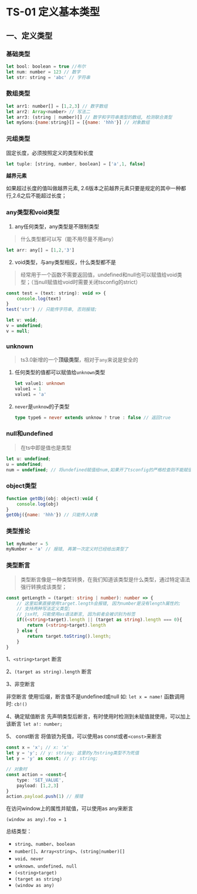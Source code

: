 # TS-01 定义基本类型

## 一、定义类型

### 基础类型

```js
let bool: boolean = true //布尔
let num: number = 123 // 数字
let str: string = 'abc' // 字符串
```

### 数组类型

```js
let arr1: number[] = [1,2,3] // 数字数组
let arr2: Array<number> // 写法二
let arr3: (string | number)[] // 数字和字符串类型的数组, 检测联合类型
let mySons:{name:string}[] = [{name: 'hhh'}] // 对象数组
```

### 元组类型   

固定长度，必须按照定义的类型和长度

```js
let tuple: [string, number, boolean] = ['a',1, false]
```

**越界元素**

如果超过长度的值叫做越界元素, 2.6版本之前越界元素只要是规定的其中一种都行,2.6之后不能超过长度；



### any类型和void类型

1. any任何类型，any类型是不限制类型

> 什么类型都可以写（能不用尽量不用any）

```js
let arr: any[] = [1,2,'3']
```

2. void类型，与any类型相反，什么类型都不是

> 经常用于一个函数不需要返回值，undefined和null也可以赋值给void类型；（当null赋值给void时需要关闭tsconfig的strict）

```js
const test = (text: string): void => {
    console.log(text)
}
test('str') // 只能传字符串, 否则报错;

let v: void;
v = undefined;
v = null;
```



### unknown

>  ts3.0新增的一个**顶级类型**，相对于`any`来说是安全的

1. 任何类型的值都可以赋值给`unknown`类型

   ```ts
   let value1: unknown
   value1 = 1
   value1 = 'a'
   ```

2. `never`是`unknow`的子类型

   ```ts
   type type6 = never extends unknow ? true : false // 返回true
   ```




### null和undefined

> 在ts中即是值也是类型

```js
let u: undefined;
u = undefined;
num = undefined; // 将undefined赋值给num,如果开了tsconfig的严格检查则不能赋值;
```



### object类型

```js
function getObj(obj: object):void {
    console.log(obj)
}
getObj({name: 'hhh'}) // 只能传入对象
```



### 类型推论

```ts
let myNumber = 5
myNumber = 'a' // 报错, 再第一次定义时已经给出类型了
```



### 类型断言

> 类型断言像是一种类型转换，在我们知道该类型是什么类型，通过特定语法强行转换成该类型；

```ts
const getLength = (target: string | number): number => {
    // 这里如果直接使用target.length会报错, 因为number是没有length属性的;
    // 支持两种写法定义类型;
    // jsx时, 只能使用as语法断言, 因为前者会被识别为标签
    if((<string>target).length || (target as string).length === 0){
        return (<string>target).length
    } else {
        return target.toString().length;
    }
}
```

1、`<string>target` 断言

2、`(target as string).length` 断言

3、非空断言

非空断言
使用!后缀，断言值不是undefined或null
如:  `let x = name!`
函数调用时: `cb!()`

4、确定赋值断言
先声明类型后断言，有时使用时检测到未赋值就使用，可以加上该断言
`let a!: number;`


5、 const断言
将值锁为死值，可以使用as const或者`<const>`来断言
```ts
const x = 'x'; // x: 'x'
let y = 'y'; // y: string; 这里的y为string类型不为死值
let y = 'y' as const; // y: string;

// 对象时
const action = <const>{
    type: 'SET_VALUE',
    payload: [1,2,3]
}
action.payload.push(1) // 报错
```



在访问window上的属性并赋值，可以使用as any来断言

```TS
(window as any).foo = 1
```





总结类型：

- `string`、`number`、`boolean`
- `number[]`、`Array<string>`、`(string|number)[]`
- `void`、`never`
- `unknown、undefined`、`null`
- `(<string>target)`
- `(target as string)`
- `(window as any)`

